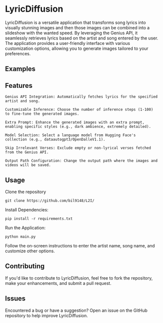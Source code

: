 <h1>LyricDiffusion</h1>

LyricDiffusion is a versatile application that transforms song lyrics into visually stunning images and then those images can be combined into a slideshow with the wanted speed.
By leveraging the Genius API, it seamlessly retrieves lyrics based on the artist and song entered by the user. 
The application provides a user-friendly interface with various customization options, allowing you to generate images tailored to your preferences.

<h2>Examples</h2>

<h2>Features</h2>

    Genius API Integration: Automatically fetches lyrics for the specified artist and song.

    Customizable Inference: Choose the number of inference steps (1-100) to fine-tune the generated images.

    Extra Prompt: Enhance the generated images with an extra prompt, enabling specific styles (e.g., dark ambience, extremely detailed).

    Model Selection: Select a language model from Hugging Face's collection (e.g., dataautogpt3/OpenDalleV1.1).

    Skip Irrelevant Verses: Exclude empty or non-lyrical verses fetched from the Genius API.

    Output Path Configuration: Change the output path where the images and videos will be saved.

<h2>Usage</h2>

Clone the repository

    git clone https://github.com/bil9148/L2I/


Install Dependencies:

    pip install -r requirements.txt

Run the Application:

    python main.py

Follow the on-screen instructions to enter the artist name, song name, and customize other options.

<h2>Contributing</h2>

If you'd like to contribute to LyricDiffusion, feel free to fork the repository, make your enhancements, and submit a pull request.

<h2>Issues</h2>

Encountered a bug or have a suggestion? Open an issue on the GitHub repository to help improve LyricDiffusion.
